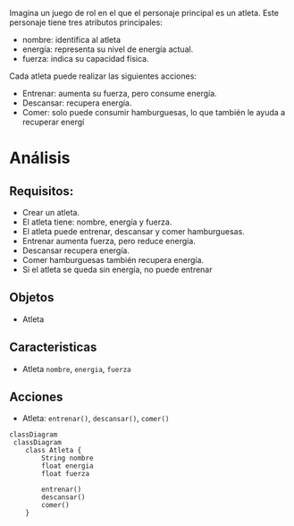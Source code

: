 Imagina un juego de rol en el que el personaje principal es un atleta.
Este personaje tiene tres atributos principales:

- nombre: identifica al atleta
- energía: representa su nivel de energía actual.
- fuerza: indica su capacidad física.

Cada atleta puede realizar las siguientes acciones:

- Entrenar: aumenta su fuerza, pero consume energía.
- Descansar: recupera energía.
- Comer: solo puede consumir hamburguesas, lo que también le ayuda a recuperar energí

# Análisis
## Requisitos:
- Crear un atleta.
- El atleta tiene: nombre, energía y fuerza.
- El atleta puede entrenar, descansar y comer hamburguesas.
- Entrenar aumenta fuerza, pero reduce energía.
- Descansar recupera energía.
- Comer hamburguesas también recupera energía.
- Si el atleta se queda sin energía, no puede entrenar

## Objetos
- Atleta

## Caracteristicas
- Atleta `nombre`, `energia`, `fuerza`
  
## Acciones
- Atleta: `entrenar()`, `descansar()`, `comer()`


```mermaid
classDiagram
 classDiagram
    class Atleta {
        String nombre
        float energia
        float fuerza

        entrenar()
        descansar()
        comer()
    }

```